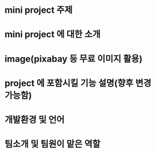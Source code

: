# mini project 주제
# mini project 에 대한 소개
# image(pixabay 등 무료 이미지 활용)
# project 에 포함시킬 기능 설명(향후 변경 가능함)
# 개발환경 및 언어
# 팀소개 및 팀원이 맡은 역할
